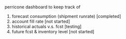 perricone dashboard to keep track of 
1) forecast consumption (shipment runrate) [completed]
2) account fill rate [not started]
3) historical actuals v.s. fcst [testing]
4) future fcst & inventory level [not started]
